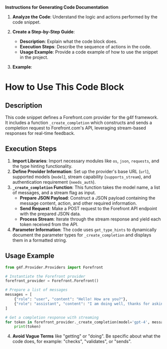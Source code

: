 **Instructions for Generating Code Documentation**

1. **Analyze the Code**: Understand the logic and actions performed by the code snippet.

2. **Create a Step-by-Step Guide**:
    - **Description**: Explain what the code block does.
    - **Execution Steps**: Describe the sequence of actions in the code.
    - **Usage Example**: Provide a code example of how to use the snippet in the project.

3. **Example**:

How to Use This Code Block
=========================================================================================

Description
-------------------------
This code snippet defines a Forefront.com provider for the g4f framework. It includes a function `_create_completion` which constructs and sends a completion request to Forefront.com's API, leveraging stream-based responses for real-time feedback. 

Execution Steps
-------------------------
1. **Import Libraries**: Import necessary modules like `os`, `json`, `requests`, and the type hinting functionality.
2. **Define Provider Information**:  Set up the provider's base URL (`url`), supported models (`model`), stream capability (`supports_stream`), and authentication requirement (`needs_auth`).
3. **`_create_completion` Function**: This function takes the model name, a list of messages, and a stream flag as input.
    - **Prepare JSON Payload**: Construct a JSON payload containing the message content, action, and other required information.
    - **Send Request**: Make a POST request to the Forefront API endpoint with the prepared JSON data.
    - **Process Stream**: Iterate through the stream response and yield each token received from the API.
4. **Parameter Information**: The code uses `get_type_hints` to dynamically document the parameter types for `_create_completion` and displays them in a formatted string.

Usage Example
-------------------------

```python
from g4f.Provider.Providers import Forefront

# Instantiate the Forefront provider
forefront_provider = Forefront.Forefront()

# Prepare a list of messages
messages = [
    {"role": "user", "content": "Hello! How are you?"},
    {"role": "assistant", "content": "I am doing well, thanks for asking!"},
]

# Get a completion response with streaming
for token in forefront_provider._create_completion(model='gpt-4', messages=messages, stream=True):
    print(token)
```

4. **Avoid Vague Terms** like "getting" or "doing". Be specific about what the code does, for example: "checks", "validates", or "sends".